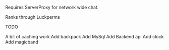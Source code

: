 Requires ServerProxy for network wide chat.

Ranks through Luckperms

TODO

A bit of caching work
Add backpack
Add MySql
Add Backend api
Add clock
Add magicband
